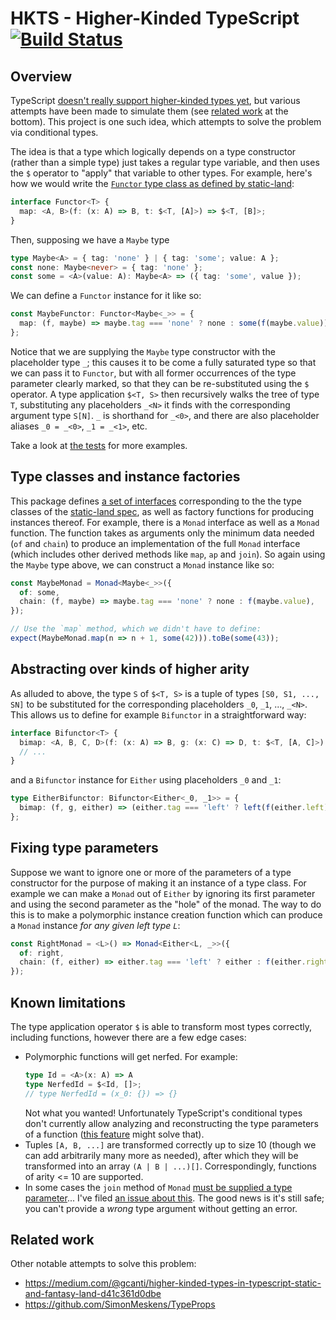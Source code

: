 # HKTS - Higher-Kinded TypeScript [![Build Status](https://travis-ci.com/pelotom/hkts.svg?branch=master)](https://travis-ci.com/pelotom/hkts)

## Overview

TypeScript [doesn't really support higher-kinded types yet](https://github.com/Microsoft/TypeScript/issues/1213), but various attempts have been made to simulate them (see [related work](https://github.com/pelotom/hkts/blob/master/README.md#related-work) at the bottom). This project is one such idea, which attempts to solve the problem via conditional types.

The idea is that a type which logically depends on a type constructor (rather than a simple type) just takes a regular type variable, and then uses the `$` operator to "apply" that variable to other types. For example, here's how we would write the [`Functor` type class as defined by static-land](https://github.com/rpominov/static-land/blob/master/docs/spec.md#functor):

```ts
interface Functor<T> {
  map: <A, B>(f: (x: A) => B, t: $<T, [A]>) => $<T, [B]>;
}
```

Then, supposing we have a `Maybe` type

```ts
type Maybe<A> = { tag: 'none' } | { tag: 'some'; value: A };
const none: Maybe<never> = { tag: 'none' };
const some = <A>(value: A): Maybe<A> => ({ tag: 'some', value });
```

We can define a `Functor` instance for it like so:

```ts
const MaybeFunctor: Functor<Maybe<_>> = {
  map: (f, maybe) => maybe.tag === 'none' ? none : some(f(maybe.value)),
};
```

Notice that we are supplying the `Maybe` type constructor with the placeholder type `_`; this causes it to be come a fully saturated type so that we can pass it to `Functor`, but with all former occurrences of the type parameter clearly marked, so that they can be re-substituted using the `$` operator. A type application `$<T, S>` then recursively walks the tree of type `T`, substituting any placeholders `_<N>` it finds with the corresponding argument type `S[N]`. `_` is shorthand for `_<0>`, and there are also placeholder aliases `_0 = _<0>`, `_1 = _<1>`, etc.

Take a look at [the tests](https://github.com/pelotom/hkts/blob/master/src/index.spec.ts) for more examples.

## Type classes and instance factories

This package defines [a set of interfaces](https://github.com/pelotom/hkts/blob/master/src/static-land.ts) corresponding to the the type classes of the [static-land spec](https://github.com/rpominov/static-land), as well as factory functions for producing instances thereof. For example, there is a `Monad` interface as well as a `Monad` function. The function takes as arguments only the minimum data needed (`of` and `chain`) to produce an implementation of the full `Monad` interface (which includes other derived methods like `map`, `ap` and `join`). So again using the `Maybe` type above, we can construct a `Monad` instance like so:

```ts
const MaybeMonad = Monad<Maybe<_>>({
  of: some,
  chain: (f, maybe) => maybe.tag === 'none' ? none : f(maybe.value),
});

// Use the `map` method, which we didn't have to define:
expect(MaybeMonad.map(n => n + 1, some(42))).toBe(some(43));
```

## Abstracting over kinds of higher arity

As alluded to above, the type `S` of `$<T, S>` is a tuple of types `[S0, S1, ..., SN]` to be substituted for the corresponding placeholders `_0`, `_1`, ..., `_<N>`. This allows us to define for example `Bifunctor` in a straightforward way:

```ts
interface Bifunctor<T> {
  bimap: <A, B, C, D>(f: (x: A) => B, g: (x: C) => D, t: $<T, [A, C]>) => $<T, [B, D]>;
  // ...
}
```

and a `Bifunctor` instance for `Either` using placeholders `_0` and `_1`:

```ts
type EitherBifunctor: Bifunctor<Either<_0, _1>> = {
  bimap: (f, g, either) => (either.tag === 'left' ? left(f(either.left)) : right(g(either.right))),
};
```

## Fixing type parameters

Suppose we want to ignore one or more of the parameters of a type constructor for the purpose of making it an instance of a type class. For example we can make a `Monad` out of `Either` by ignoring its first parameter and using the second parameter as the "hole" of the monad. The way to do this is to make a polymorphic instance creation function which can produce a `Monad` instance _for any given left type `L`_:

```ts
const RightMonad = <L>() => Monad<Either<L, _>>({
  of: right,
  chain: (f, either) => either.tag === 'left' ? either : f(either.right),
});
```

## Known limitations

The type application operator `$` is able to transform most types correctly, including functions, however there are a few edge cases:
- Polymorphic functions will get nerfed. For example:
  ```ts
  type Id = <A>(x: A) => A
  type NerfedId = $<Id, []>;
  // type NerfedId = (x_0: {}) => {}
  ```
  Not what you wanted! Unfortunately TypeScript's conditional types don't currently allow analyzing and reconstructing the type parameters of a function ([this feature](https://github.com/Microsoft/TypeScript/issues/5453) might solve that).
- Tuples `[A, B, ...]` are transformed correctly up to size 10 (though we can add arbitrarily many more as needed), after which they will be transformed into an array `(A | B | ...)[]`. Correspondingly, functions of arity <= 10 are supported.
- In some cases the `join` method of `Monad` [must be supplied a type parameter](https://github.com/pelotom/hkts/blob/5ba4734bef74e9c2b8a10a75cb1de9ce230bde37/src/index.spec.ts#L23)... I've filed [an issue about this](https://github.com/Microsoft/TypeScript/issues/26807). The good news is it's still safe; you can't provide a _wrong_ type argument without getting an error.

## Related work

Other notable attempts to solve this problem:

- https://medium.com/@gcanti/higher-kinded-types-in-typescript-static-and-fantasy-land-d41c361d0dbe
- https://github.com/SimonMeskens/TypeProps
